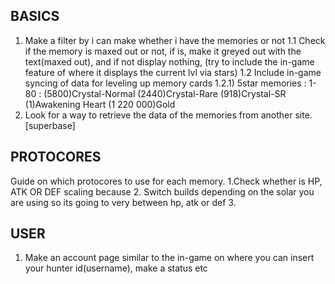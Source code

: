 BASICS
----------------
1. Make a filter by i can make whether i have the memories or not
1.1 Check if the memory is maxed out or not, if is, make it greyed out with the text(maxed out), and if not display nothing, (try to include the in-game feature of where it displays the current lvl via stars)
1.2 Include in-game syncing of data for leveling up memory cards
1.2.1) 5star memories : 
  1-80 : (5800)Crystal-Normal (2440)Crystal-Rare (918)Crystal-SR (1)Awakening Heart (1 220 000)Gold
2. Look for a way to retrieve the data of the memories from another site.[superbase]

PROTOCORES
------------
Guide on which protocores to use for each memory. 
1.Check whether is HP, ATK OR DEF scaling because
2. Switch builds depending on the solar you are using so its going to very between hp, atk or def
3.

USER
-----
1. Make an account page similar to the in-game on where you can insert your hunter id(username), make a status etc
